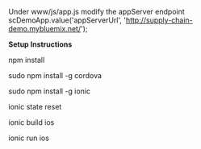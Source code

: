 Under www/js/app.js modify the appServer endpoint 
scDemoApp.value('appServerUrl', 'http://supply-chain-demo.mybluemix.net/');

**Setup Instructions**

npm install

sudo npm install -g cordova

sudo npm install -g ionic

ionic state reset


ionic build ios

ionic run ios